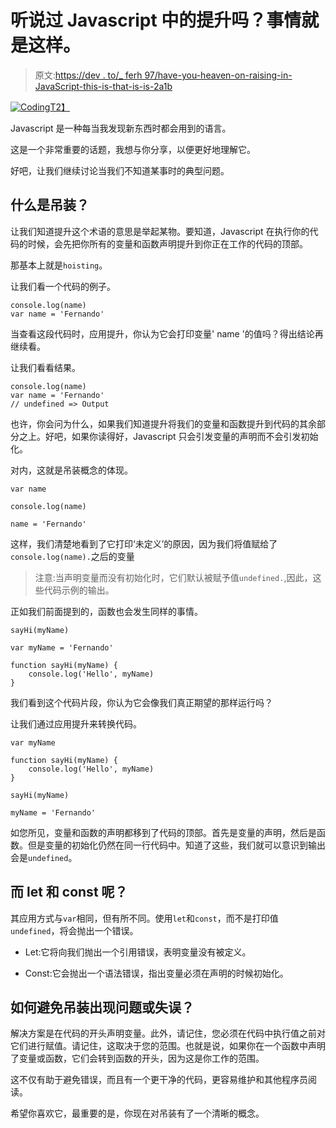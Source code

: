 # 听说过 Javascript 中的提升吗？事情就是这样。

> 原文:[https://dev . to/_ ferh 97/have-you-heaven-on-raising-in-JavaScript-this-is-that-is-is-2a1b](https://dev.to/_ferh97/have-you-heard-about-hoisting-in-javascript-this-is-what-it-is-2a1b)

[![Coding](../Images/8af0a9fdcac22aba679f4dd0ad0aadd2.png)T2】](https://res.cloudinary.com/practicaldev/image/fetch/s--fdws3U13--/c_limit%2Cf_auto%2Cfl_progressive%2Cq_auto%2Cw_880/https://res.cloudinary.com/dcko79fnp/image/upload/v1553482107/pankaj-patel-1366018-unsplash.jpg)

Javascript 是一种每当我发现新东西时都会用到的语言。

这是一个非常重要的话题，我想与你分享，以便更好地理解它。

好吧，让我们继续讨论当我们不知道某事时的典型问题。

## [](#what-is-hoisting)**什么是吊装？**

让我们知道提升这个术语的意思是举起某物。要知道，Javascript 在执行你的代码的时候，会先把你所有的变量和函数声明提升到你正在工作的代码的顶部。

那基本上就是`hoisting`。

让我们看一个代码的例子。

```
console.log(name)
var name = 'Fernando' 
```

当查看这段代码时，应用提升，你认为它会打印变量' name '的值吗？得出结论再继续看。

让我们看看结果。

```
console.log(name)
var name = 'Fernando'
// undefined => Output 
```

也许，你会问为什么，如果我们知道提升将我们的变量和函数提升到代码的其余部分之上。好吧，如果你读得好，Javascript 只会引发变量的声明而不会引发初始化。

对内，这就是吊装概念的体现。

```
var name

console.log(name)

name = 'Fernando' 
```

这样，我们清楚地看到了它打印‘未定义’的原因，因为我们将值赋给了`console.log(name).`之后的变量

> 注意:当声明变量而没有初始化时，它们默认被赋予值`undefined.`,因此，这些代码示例的输出。

正如我们前面提到的，函数也会发生同样的事情。

```
sayHi(myName)

var myName = 'Fernando'

function sayHi(myName) {
    console.log('Hello', myName)
} 
```

我们看到这个代码片段，你认为它会像我们真正期望的那样运行吗？

让我们通过应用提升来转换代码。

```
var myName

function sayHi(myName) {
    console.log('Hello', myName)
}

sayHi(myName)

myName = 'Fernando' 
```

如您所见，变量和函数的声明都移到了代码的顶部。首先是变量的声明，然后是函数。但是变量的初始化仍然在同一行代码中。知道了这些，我们就可以意识到输出会是`undefined`。

## [](#and-what-about-let-and-const)**而 let 和 const 呢？**

其应用方式与`var`相同，但有所不同。使用`let`和`const`，而不是打印值`undefined`，将会抛出一个错误。

*   Let:它将向我们抛出一个引用错误，表明变量没有被定义。

*   Const:它会抛出一个语法错误，指出变量必须在声明的时候初始化。

## [](#how-to-avoid-problems-or-errors-with-hoisting)**如何避免吊装出现问题或失误？**

解决方案是在代码的开头声明变量。此外，请记住，您必须在代码中执行值之前对它们进行赋值。请记住，这取决于您的范围。也就是说，如果你在一个函数中声明了变量或函数，它们会转到函数的开头，因为这是你工作的范围。

这不仅有助于避免错误，而且有一个更干净的代码，更容易维护和其他程序员阅读。

希望你喜欢它，最重要的是，你现在对吊装有了一个清晰的概念。